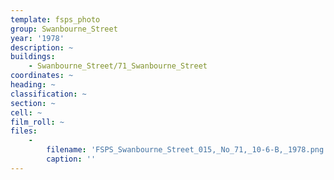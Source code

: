 ```yaml
---
template: fsps_photo
group: Swanbourne_Street
year: '1978'
description: ~
buildings:
    - Swanbourne_Street/71_Swanbourne_Street
coordinates: ~
heading: ~
classification: ~
section: ~
cell: ~
film_roll: ~
files:
    -
        filename: 'FSPS_Swanbourne_Street_015,_No_71,_10-6-B,_1978.png'
        caption: ''
---
```

